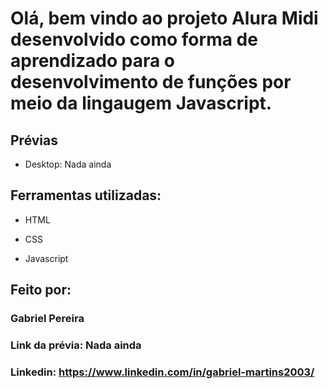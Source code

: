 # Olá, bem vindo ao projeto Alura Midi desenvolvido como forma de aprendizado para o desenvolvimento de funções por meio da lingaugem Javascript.

## Prévias
- Desktop: 
Nada ainda 

## Ferramentas utilizadas:

* HTML

* CSS

* Javascript

## Feito por:

### Gabriel Pereira

### Link da prévia: Nada ainda

### Linkedin: https://www.linkedin.com/in/gabriel-martins2003/
